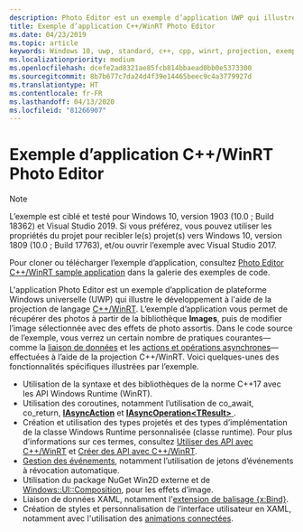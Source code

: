 ```yaml
---
description: Photo Editor est un exemple d’application UWP qui illustre le développement à l’aide de la projection de langage C++/WinRT. L’exemple d’application vous permet de récupérer des photos à partir de la bibliothèque Images, puis de modifier l’image sélectionnée avec des effets de photo assortis.
title: Exemple d’application C++/WinRT Photo Editor
ms.date: 04/23/2019
ms.topic: article
keywords: Windows 10, uwp, standard, c++, cpp, winrt, projection, exemple, application, photo, éditeur
ms.localizationpriority: medium
ms.openlocfilehash: dcefe2ad8321ae85fcb814bbaead0bb0e5373300
ms.sourcegitcommit: 8b7b677c7da24d4f39e14465beec9c4a3779927d
ms.translationtype: HT
ms.contentlocale: fr-FR
ms.lasthandoff: 04/13/2020
ms.locfileid: "81266907"
---
```

# <a name="photo-editor-cwinrt-sample-application"></a>Exemple d’application C++/WinRT Photo Editor

> [!NOTE]
> L’exemple est ciblé et testé pour Windows 10, version 1903 (10.0 ; Build 18362) et Visual Studio 2019. Si vous préférez, vous pouvez utiliser les propriétés du projet pour recibler le(s) projet(s) vers Windows 10, version 1809 (10.0 ; Build 17763), et/ou ouvrir l’exemple avec Visual Studio 2017.

Pour cloner ou télécharger l’exemple d’application, consultez [Photo Editor C++/WinRT sample application](/samples/microsoft/windows-appsample-photo-editor/photo-editor-cwinrt-sample-application/) dans la galerie des exemples de code.

L'application Photo Editor est un exemple d’application de plateforme Windows universelle (UWP) qui illustre le développement à l'aide de la projection de langage [C++/WinRT](intro-to-using-cpp-with-winrt.md). L’exemple d’application vous permet de récupérer des photos à partir de la bibliothèque **Images**, puis de modifier l’image sélectionnée avec des effets de photo assortis. Dans le code source de l’exemple, vous verrez un certain nombre de pratiques courantes&mdash;comme la [liaison de données](binding-property.md) et les [actions et opérations asynchrones](concurrency.md)&mdash;effectuées à l’aide de la projection C++/WinRT. Voici quelques-unes des fonctionnalités spécifiques illustrées par l’exemple.

- Utilisation de la syntaxe et des bibliothèques de la norme C++17 avec les API Windows Runtime (WinRT).
- Utilisation des coroutines, notamment l’utilisation de co_await, co_return, [**IAsyncAction**](/uwp/api/windows.foundation.iasyncaction) et [**IAsyncOperation&lt;TResult&gt;** ](/uwp/api/windows.foundation.iasyncoperation-1).
- Création et utilisation des types projetés et des types d’implémentation de la classe Windows Runtime personnalisée (classe runtime). Pour plus d’informations sur ces termes, consultez [Utiliser des API avec C++/WinRT](consume-apis.md) et [Créer des API avec C++/WinRT](author-apis.md).
- [Gestion des événements](handle-events.md), notamment l’utilisation de jetons d’événements à révocation automatique.
- Utilisation du package NuGet Win2D externe et de [Windows::UI::Composition](/uwp/api/windows.ui.composition), pour les effets d’image.
- Liaison de données XAML, notamment l'[extension de balisage {x:Bind}](https://docs.microsoft.com/windows/uwp/xaml-platform/x-bind-markup-extension).
- Création de styles et personnalisation de l’interface utilisateur en XAML, notamment avec l'utilisation des [animations connectées](../design/motion/connected-animation.md).
